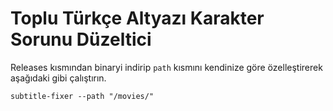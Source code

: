 # Toplu Türkçe Altyazı Karakter Sorunu Düzeltici
Releases kısmından binaryi indirip ```path``` kısmını kendinize göre özelleştirerek aşağıdaki gibi çalıştırın.

```
subtitle-fixer --path "/movies/"
```